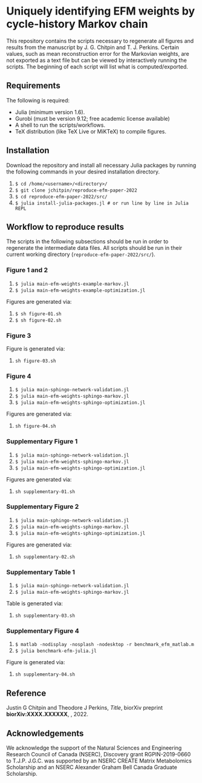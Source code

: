# Uniquely identifying EFM weights by cycle-history Markov chain

This repository contains the scripts necessary to regenerate all figures and
results from the manuscript by J. G. Chitpin and T. J. Perkins. Certain values,
such as mean reconstruction error for the Markovian weights, are not exported
as a text file but can be viewed by interactively running the scripts. The
beginning of each script will list what is computed/exported.

## Requirements

The following is required:

* Julia (minimum version 1.6).
* Gurobi (must be version 9.12; free academic license available)
* A shell to run the scripts/workflows.
* TeX distribution (like TeX Live or MiKTeX) to compile figures.


## Installation

Download the repository and install all necessary Julia packages by running the
following commands in your desired installation directory.

1. `$ cd /home/<username>/<directory>/`  
2. `$ git clone jchitpin/reproduce-efm-paper-2022`  
3. `$ cd reproduce-efm-paper-2022/src/`  
4. `$ julia install-julia-packages.jl # or run line by line in Julia REPL`


## Workflow to reproduce results

The scripts in the following subsections should be run in order to regenerate
the intermediate data files. All scripts should be run in their current working
directory (`reproduce-efm-paper-2022/src/`).

### Figure 1 and 2

1. `$ julia main-efm-weights-example-markov.jl`
2. `$ julia main-efm-weights-example-optimization.jl`

Figures are generated via:

1. `$ sh figure-01.sh`
2. `$ sh figure-02.sh`

### Figure 3

Figure is generated via:

1. `sh figure-03.sh`

### Figure 4

1. `$ julia main-sphingo-network-validation.jl`
2. `$ julia main-efm-weights-sphingo-markov.jl`
3. `$ julia main-efm-weights-sphingo-optimization.jl`

Figures are generated via:

1. `sh figure-04.sh`

### Supplementary Figure 1

1. `$ julia main-sphingo-network-validation.jl`
2. `$ julia main-efm-weights-sphingo-markov.jl`
3. `$ julia main-efm-weights-sphingo-optimization.jl`

Figures are generated via:

1. `sh supplementary-01.sh`

### Supplementary Figure 2

1. `$ julia main-sphingo-network-validation.jl`
2. `$ julia main-efm-weights-sphingo-markov.jl`
3. `$ julia main-efm-weights-sphingo-optimization.jl`

Figures are generated via:

1. `sh supplementary-02.sh`

### Supplementary Table 1

1. `$ julia main-sphingo-network-validation.jl`
2. `$ julia main-efm-weights-sphingo-markov.jl`

Table is generated via:

1. `sh supplementary-03.sh`

### Supplementary Figure 4

1. `$ matlab -nodisplay -nosplash -nodesktop -r benchmark_efm_matlab.m`
2. `$ julia benchmark-efm-julia.jl`

Figure is generated via:

1. `sh supplementary-04.sh`

## Reference

Justin G Chitpin and Theodore J Perkins, *Title*, biorXiv preprint **biorXiv:XXXX.XXXXXX**, <URL>, 2022.


## Acknowledgements

We acknowledge the support of the Natural Sciences and Engineering
Research Council of Canada (NSERC), Discovery grant RGPIN-2019-0660 to
T.J.P. J.G.C. was supported by an NSERC CREATE Matrix Metabolomics Scholarship
and an NSERC Alexander Graham Bell Canada Graduate Scholarship.




